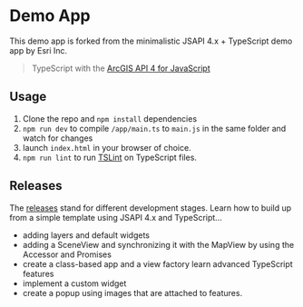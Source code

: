 # Demo App

This demo app is forked from the minimalistic JSAPI 4.x + TypeScript demo app by Esri Inc.
> TypeScript with the [ArcGIS API 4 for JavaScript](https://developers.arcgis.com/javascript/)

## Usage

1. Clone the repo and `npm install` dependencies
2. `npm run dev` to compile `/app/main.ts` to `main.js` in the same folder and watch for changes
3. launch `index.html` in your browser of choice.
4. `npm run lint` to run [TSLint](https://github.com/palantir/tslint) on TypeScript files.

## Releases

The [releases](https://github.com/esride-nik/jsapi4-workshop/releases) stand for different development stages. Learn how to build up from a simple template using JSAPI 4.x and TypeScript...
* adding layers and default widgets
* adding a SceneView and synchronizing it with the MapView by using the Accessor and Promises
* create a class-based app and a view factory learn advanced TypeScript features
* implement a custom widget
* create a popup using images that are attached to features.